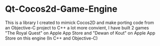 # Qt-Cocos2d-Game-Engine
This is a library I created to mimick Cocos2D and make porting code from an Objective-C project to C++ a lot more convient, I have built 2 games "The Royal Quest" on Apple App Store and "Dewan of Kout" on Apple App Store on this engine (In C++ and Objective-C)
